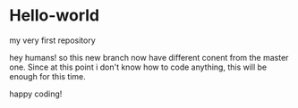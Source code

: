 # Hello-world
my very first repository

hey humans!
so this new branch now have different conent from the master one.
Since at this point i don't know how to code anything, this will
be enough for this time.

happy coding!
